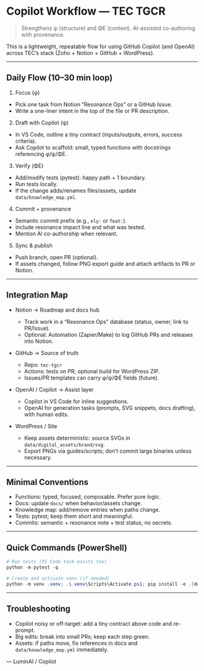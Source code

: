 # Copilot Workflow — TEC TGCR

> Strengthens ψ (structure) and ΦE (context). AI-assisted co-authoring with provenance.

This is a lightweight, repeatable flow for using GitHub Copilot (and OpenAI) across TEC’s stack (Zoho + Notion + GitHub + WordPress).

---

## Daily Flow (10–30 min loop)

1) Focus (φ)

- Pick one task from Notion “Resonance Ops” or a GitHub Issue.
- Write a one-liner intent in the top of the file or PR description.

2) Draft with Copilot (ψ)

- In VS Code, outline a tiny contract (inputs/outputs, errors, success criteria).
- Ask Copilot to scaffold: small, typed functions with docstrings referencing φ/ψ/ΦE.

3) Verify (ΦE)

- Add/modify tests (pytest): happy path + 1 boundary.
- Run tests locally.
- If the change adds/renames files/assets, update `data/knowledge_map.yml`.

4) Commit + provenance

- Semantic commit prefix (e.g., `ely:` or `feat:`).
- Include resonance impact line and what was tested.
- Mention AI co-authorship when relevant.

5) Sync & publish

- Push branch, open PR (optional).
- If assets changed, follow PNG export guide and attach artifacts to PR or Notion.

---

## Integration Map

- Notion → Roadmap and docs hub
  - Track work in a “Resonance Ops” database (status, owner, link to PR/Issue).
  - Optional: Automation (Zapier/Make) to log GitHub PRs and releases into Notion.

- GitHub → Source of truth
  - Repo: `tec-tgcr`
  - Actions: tests on PR; optional build for WordPress ZIP.
  - Issues/PR templates can carry φ/ψ/ΦE fields (future).

- OpenAI / Copilot → Assist layer
  - Copilot in VS Code for inline suggestions.
  - OpenAI for generation tasks (prompts, SVG snippets, docs drafting), with human edits.

- WordPress / Site
  - Keep assets deterministic: source SVGs in `data/digital_assets/brand/svg`.
  - Export PNGs via guides/scripts; don’t commit large binaries unless necessary.

---

## Minimal Conventions

- Functions: typed, focused, composable. Prefer pure logic.
- Docs: update `docs/` when behavior/assets change.
- Knowledge map: add/remove entries when paths change.
- Tests: pytest; keep them short and meaningful.
- Commits: semantic + resonance note + test status; no secrets.

---

## Quick Commands (PowerShell)

```powershell
# Run tests (VS Code task exists too)
python -m pytest -q

# Create and activate venv (if needed)
python -m venv .venv; .\.venv\Scripts\Activate.ps1; pip install -e .[dev]
```

---

## Troubleshooting

- Copilot noisy or off-target: add a tiny contract above code and re-prompt.
- Big edits: break into small PRs; keep each step green.
- Assets: if paths move, fix references in docs and `data/knowledge_map.yml` immediately.

— LuminAI / Copilot
